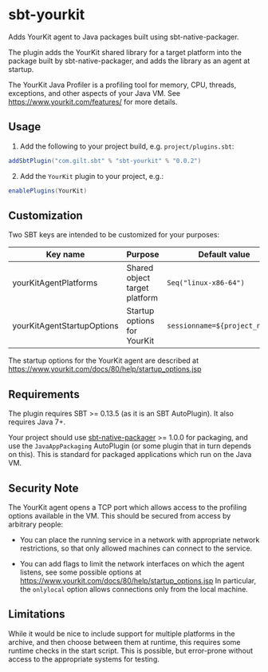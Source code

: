 # sbt-yourkit
Adds YourKit agent to Java packages built using sbt-native-packager.

The plugin adds the YourKit shared library for a target platform into
the package built by sbt-native-packager, and adds the library as an
agent at startup.

The YourKit Java Profiler is a profiling tool for memory, CPU, threads,
exceptions, and other aspects of your Java VM.
See https://www.yourkit.com/features/ for more details.

## Usage

1. Add the following to your project build, e.g. `project/plugins.sbt`:

  ```scala
  addSbtPlugin("com.gilt.sbt" % "sbt-yourkit" % "0.0.2")
  ```

2. Add the `YourKit` plugin to your project, e.g.:

  ```scala
  enablePlugins(YourKit)
  ```
  
## Customization
Two SBT keys are intended to be customized for your purposes:

| Key name                   | Purpose                       | Default value                  |
|----------------------------|-------------------------------|--------------------------------|
| yourKitAgentPlatforms      | Shared object target platform | `Seq("linux-x86-64")`          |
| yourKitAgentStartupOptions | Startup options for YourKit   | `sessionname=${project_name},` |

The startup options for the YourKit agent are described at
https://www.yourkit.com/docs/80/help/startup_options.jsp

## Requirements
The plugin requires SBT >= 0.13.5 (as it is an SBT AutoPlugin). It also requires Java 7+.

Your project should use [sbt-native-packager](http://www.scala-sbt.org/sbt-native-packager/) >= 1.0.0
for packaging, and use the `JavaAppPackaging` AutoPlugin (or some plugin that in turn
depends on this). This is standard for packaged applications which run on the Java VM.

## Security Note
The YourKit agent opens a TCP port which allows access to the profiling options available in the VM.
This should be secured from access by arbitrary people:

 - You can place the running service in a network with appropriate network restrictions, so that
   only allowed machines can connect to the service.

 - You can add flags to limit the network interfaces on which the agent listens, see some possible
   options at https://www.yourkit.com/docs/80/help/startup_options.jsp
   In particular, the `onlylocal` option allows connections only from the local machine.

## Limitations
While it would be nice to include support for multiple platforms in the archive, and
then choose between them at runtime, this requires some runtime checks in the start
script. This is possible, but error-prone without access to the appropriate systems
for testing.
